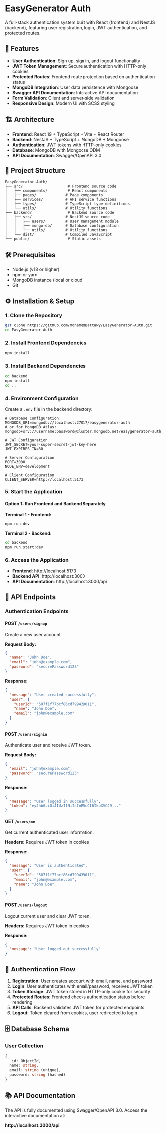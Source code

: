 # EasyGenerator Auth

A full-stack authentication system built with React (frontend) and NestJS (backend), featuring user registration, login, JWT authentication, and protected routes.

## 🚀 Features

- **User Authentication**: Sign up, sign in, and logout functionality
- **JWT Token Management**: Secure authentication with HTTP-only cookies
- **Protected Routes**: Frontend route protection based on authentication status
- **MongoDB Integration**: User data persistence with Mongoose
- **Swagger API Documentation**: Interactive API documentation
- **Form Validation**: Client and server-side validation
- **Responsive Design**: Modern UI with SCSS styling

## 🏗️ Architecture

- **Frontend**: React 19 + TypeScript + Vite + React Router
- **Backend**: NestJS + TypeScript + MongoDB + Mongoose
- **Authentication**: JWT tokens with HTTP-only cookies
- **Database**: MongoDB with Mongoose ODM
- **API Documentation**: Swagger/OpenAPI 3.0

## 📁 Project Structure

```
EasyGenerator-Auth/
├── src/                    # Frontend source code
│   ├── components/         # React components
│   ├── pages/             # Page components
│   ├── services/          # API service functions
│   ├── types/             # TypeScript type definitions
│   └── utils/             # Utility functions
├── backend/                # Backend source code
│   ├── src/               # NestJS source code
│   │   ├── users/         # User management module
│   │   ├── mongo-db/      # Database configuration
│   │   └── utils/         # Utility functions
│   └── dist/              # Compiled JavaScript
└── public/                 # Static assets
```

## 🛠️ Prerequisites

- Node.js (v18 or higher)
- npm or yarn
- MongoDB instance (local or cloud)
- Git

## ⚙️ Installation & Setup

### 1. Clone the Repository
```bash
git clone https://github.com/MohamedBattawy/EasyGenerator-Auth.git
cd EasyGenerator-Auth
```

### 2. Install Frontend Dependencies
```bash
npm install
```

### 3. Install Backend Dependencies
```bash
cd backend
npm install
cd ..
```

### 4. Environment Configuration

Create a `.env` file in the backend directory:

```env
# Database Configuration
MONGODB_URI=mongodb://localhost:27017/easygenerator-auth
# or for MongoDB Atlas: mongodb+srv://username:password@cluster.mongodb.net/easygenerator-auth

# JWT Configuration
JWT_SECRET=your-super-secret-jwt-key-here
JWT_EXPIRES_IN=30

# Server Configuration
PORT=3000
NODE_ENV=development

# Client Configuration
CLIENT_SERVER=http://localhost:5173
```

### 5. Start the Application

#### Option 1: Run Frontend and Backend Separately

**Terminal 1 - Frontend:**
```bash
npm run dev
```

**Terminal 2 - Backend:**
```bash
cd backend
npm run start:dev
```

### 6. Access the Application

- **Frontend**: http://localhost:5173
- **Backend API**: http://localhost:3000
- **API Documentation**: http://localhost:3000/api

## 🔌 API Endpoints

### Authentication Endpoints

#### POST `/users/signup`
Create a new user account.

**Request Body:**
```json
{
  "name": "John Doe",
  "email": "john@example.com",
  "password": "securePassword123"
}
```

**Response:**
```json
{
  "message": "User created successfully",
  "user": {
    "userId": "507f1f77bcf86cd799439011",
    "name": "John Doe",
    "email": "john@example.com"
  }
}
```

#### POST `/users/signin`
Authenticate user and receive JWT token.

**Request Body:**
```json
{
  "email": "john@example.com",
  "password": "securePassword123"
}
```

**Response:**
```json
{
  "message": "User logged in successfully",
  "token": "eyJhbGciOiJIUzI1NiIsInR5cCI6IkpXVCJ9..."
}
```

#### GET `/users/me`
Get current authenticated user information.

**Headers:** Requires JWT token in cookies

**Response:**
```json
{
  "message": "User is authenticated",
  "user": {
    "userId": "507f1f77bcf86cd799439011",
    "email": "john@example.com",
    "name": "John Doe"
  }
}
```

#### POST `/users/logout`
Logout current user and clear JWT token.

**Headers:** Requires JWT token in cookies

**Response:**
```json
{
  "message": "User logged out successfully"
}
```

## 🔐 Authentication Flow

1. **Registration**: User creates account with email, name, and password
2. **Login**: User authenticates with email/password, receives JWT token
3. **Token Storage**: JWT token stored in HTTP-only cookie for security
4. **Protected Routes**: Frontend checks authentication status before rendering
5. **API Calls**: Backend validates JWT token for protected endpoints
6. **Logout**: Token cleared from cookies, user redirected to login

## 🗄️ Database Schema

### User Collection
```typescript
{
  _id: ObjectId,
  name: string,
  email: string (unique),
  password: string (hashed)
}
```

## 📚 API Documentation

The API is fully documented using Swagger/OpenAPI 3.0. Access the interactive documentation at:

**http://localhost:3000/api**
